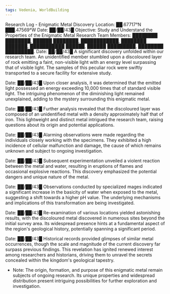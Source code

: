 ```yaml
---
tags: Vedenia, WorldBuilding
---
```

Research Log - Enigmatic Metal Discovery Location: ██.67717°N ███.47569°W Date: ██/██/43█ Objective: Study and Understand the Properties of the Enigmatic Metal Research Team Members: ████████ ████████, ██████ ████████, ████████████, ████████ ███████, ███████████ ██████, ██████ █████████, ████████ █████████. Date: ██/██/43█ A significant discovery unfolded within our research team. An unidentified member stumbled upon a discoloured layer of rock emitting a faint, non-visible light with an energy level surpassing that of visible light. The samples of this peculiar rock were swiftly transported to a secure facility for extensive study. 

Date: ██/██/43█ 
Upon closer analysis, it was determined that the emitted light possessed an energy exceeding 10,000 times that of standard visible light. The intriguing phenomenon of the diminishing light remained unexplained, adding to the mystery surrounding this enigmatic metal. 

Date: ██/██/43█
Further analysis revealed that the discoloured layer was composed of an unidentified metal with a density approximately half that of iron. This lightweight and distinct metal intrigued the research team, raising questions about its origin and potential applications.

Date: ██/██/43█ 
Alarming observations were made regarding the individuals closely working with the specimens. They exhibited a high incidence of cellular malfunction and damage, the cause of which remains unknown and subject to ongoing investigation.

Date: ██/██/43█ 
Subsequent experimentation unveiled a violent reaction between the metal and water, resulting in eruptions of flames and occasional explosive reactions. This discovery emphasized the potential dangers and unique nature of the metal. 

Date: ██/██/43█ 
Observations conducted by specialized mages indicated a significant increase in the basicity of water when exposed to the metal, suggesting a shift towards a higher pH value. The underlying mechanisms and implications of this transformation are being investigated. 

Date: ██/██/43█ 
Re-examination of various locations yielded astonishing results, with the discoloured metal discovered in numerous sites beyond the initial survey area. Its widespread presence hints at a fundamental aspect of the region's geological history, potentially spanning a significant period. 

Date: ██/██/43█ 
Historical records provided glimpses of similar metal occurrences, though the scale and magnitude of the current discovery far surpass previous findings. This revelation has ignited renewed interest among researchers and historians, driving them to unravel the secrets concealed within the kingdom's geological tapestry.   

- Note: The origin, formation, and purpose of this enigmatic metal remain subjects of ongoing research. Its unique properties and widespread distribution present intriguing possibilities for further exploration and investigation.